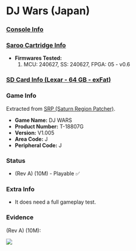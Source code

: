 # DJ Wars (Japan)

### [Console Info](../../../../../Info/Consoles/VA13/README.md)

### [Saroo Cartridge Info](../../../../../Info/Cartridges/RetroGameParadiseStore/1.32F/README.md)

- <b>Firmwares Tested:</b>
  1. MCU: 240627, SS: 240627, FPGA: 05 - v0.6

### [SD Card Info (Lexar - 64 GB - exFat)](../../../../../Info/SdCards/Lexar/64GB/exfat/README.md)

### Game Info

Extracted from [SRP (Saturn Region Patcher)](https://segaxtreme.net/resources/saturn-region-patcher.81/download).

- <b>Game Name:</b> DJ WARS
- <b>Product Number:</b> T-18807G
- <b>Version:</b> V1.005
- <b>Area Code:</b> J
- <b>Peripheral Code:</b> J

### Status

- (Rev A) (10M) - Playable :white_check_mark:

### Extra Info

- It does need a full gameplay test.

### Evidence

(Rev A) (10M):

[![](https://img.youtube.com/vi/3sk6TJv8dMI/0.jpg)](https://www.youtube.com/watch?v=3sk6TJv8dMI)
